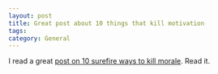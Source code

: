 ```yaml
---
layout: post
title: Great post about 10 things that kill motivation
tags: 
category: General
---
```

I read a great [post on 10 surefire ways to kill morale](http://blogs.techrepublic.com.com/10things/?p=1519). Read it.